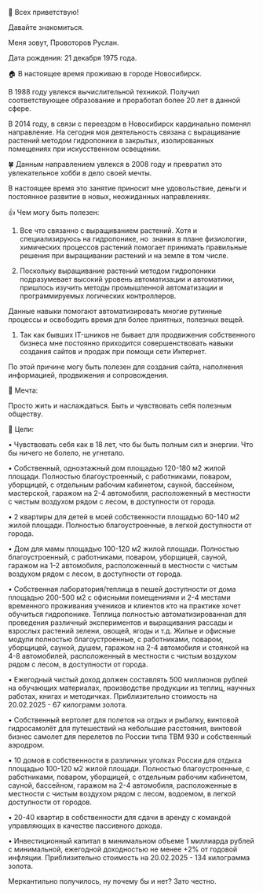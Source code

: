 
👋 Всех приветствую! 

  

Давайте знакомиться.

  

Меня зовут, Провоторов Руслан.

Дата рождения: 21 декабря 1975 года.

  

🏠 В настоящее время проживаю в городе Новосибирск.

В 1988 году увлекся вычислительной техникой. Получил соответствующее образование и проработал более 20 лет в данной сфере.

В 2014 году, в связи с переездом в Новосибирск кардинально поменял направление. На сегодня моя деятельность связана с выращивание растений методом гидропоники в закрытых, изолированных помещениях при искусственном освещении.

🍀 Данным направлением увлекся в 2008 году и превратил это увлекательное хобби в дело своей мечты.

В настоящее время это занятие приносит мне удовольствие, деньги и постоянное развитие в новых, неожиданных направлениях.

  

👍 Чем могу быть полезен:

1. Все что связанно с выращиванием растений. Хотя и специализируюсь на гидропонике, но  знания в плане физиологии, химических процессов растений помогает принимать правильные решения при выращивании растений и на земле в том числе.

2. Поскольку выращивание растений методом гидропоники подразумевает высокий уровень автоматизации и автоматики, пришлось изучить методы промышленной автоматизации и программируемых логических контроллеров.

Данные навыки помогают автоматизировать многие рутинные процессы и освободить время для более приятных, полезных вещей.

1. Так как бывших IT-шников не бывает для продвижения собственного бизнеса мне постоянно приходится совершенствовать навыки создания сайтов и продаж при помощи сети Интернет.

По этой причине могу быть полезен для создания сайта, наполнения информацией, продвижения и сопровождения.

  

🤔 Мечта:

Просто жить и наслаждаться. Быть и чувствовать себя полезным обществу.

  

🎯 Цели:

• Чувствовать себя как в 18 лет, что бы быть полным сил и энергии. Что бы ничего не болело, не угнетало.

• Собственный, одноэтажный дом площадью 120-180 м2 жилой площади. Полностью благоустроенный, с работниками, поваром, уборщицей, с отдельным рабочим кабинетом, сауной, бассейном, мастерской, гаражом на 2-4 автомобиля, расположенный в местности с чистым воздухом рядом с лесом, в доступности от города.

• 2 квартиры для детей в моей собственности площадью 60-140 м2 жилой площади. Полностью благоустроенные, в легкой доступности от города.

• Дом для мамы площадью 100-120 м2 жилой площади. Полностью благоустроенный, с работниками, поваром, уборщицей, сауной, гаражом на 1-2 автомобиля, расположенный в местности с чистым воздухом рядом с лесом, в доступности от города.

• Собственная лаборатория/теплица в пешей доступности от дома площадью 200-500 м2 с офисными помещениями и 2-4 местами временного проживания учеников и клиентов кто на практике хочет обучиться гидропонике. Теплица полностью автоматизированная для проведения различный экспериментов и выращивания рассады и взрослых растений зелени, овощей, ягоды и т.д. Жилые и офисные модули полностью благоустроенные, с работниками, поваром, уборщицей, сауной, душем, гаражом на 2-4 автомобиля и стоянкой на 4-8 автомобилей, расположенный в местности с чистым воздухом рядом с лесом, в доступности от города.

• Ежегодный чистый доход должен составлять 500 миллионов рублей на обучающих материалах, производстве продукции из теплиц, научных работах, книгах и методичках. Приблизительно стоимость на 20.02.2025 - 67 килограмм золота.

• Собственный вертолет для полетов на отдых и рыбалку, винтовой гидросамолёт для путешествий на небольшие расстояния, винтовой бизнес самолет для перелетов по России типа TBM 930 и собственный аэродром.

• 10 домов в собственности в различных уголках России для отдыха площадью 100-120 м2 жилой площади. Полностью благоустроенные, с работниками, поваром, уборщицей, с отдельным рабочим кабинетом, сауной, бассейном, гаражом на 2-4 автомобиля, расположенные в местности с чистым воздухом рядом с лесом, водоемом, в легкой доступности от городов.

• 20-40 квартир в собственности для сдачи в аренду с командой управляющих в качестве пассивного дохода.

• Инвестиционный капитал в минимальном объеме 1 миллиарда рублей с минимальной, ежегодной доходностью не менее +2% от годовой инфляции. Приблизительно стоимость на 20.02.2025 - 134 килограмма золота.

  

Меркантильно получилось, ну почему бы и нет? Зато честно.